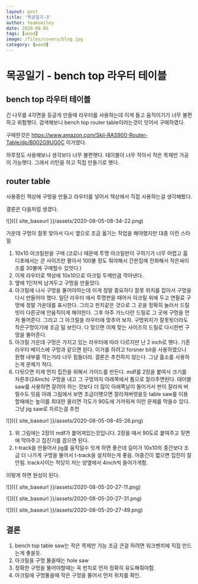 ```yaml
---
layout: post
title: '목공일기-3' 
author: teamsmiley
date: 2020-08-05
tags: [wood]
image: /files/covers/blog.jpg
category: {wood}
---
```


# 목공일기 - bench top 라우터 테이블 

## bench top 라우터 테이블 

긴 나무를 4각면을 둥글게 만들때 라우터를 사용하는데 이게 들고 움직이기가 너무 불편하고 위험햇다. 검색해보니 bench top router table이라는것이 잇어서 구매하였다. 

구매한것은 https://www.amazon.com/Skil-RAS900-Router-Table/dp/B002G9UG0C 이거였다.

하루정도 사용해보니 생각보다 너무 불편햇다. 테이블이 너무 작아서 작은 목재만 가공이 가능햇다. 그래서 리턴을 하고 직접 만들기로 햇다.

## router table 

사용중인 책상에 구멍을 만들고 라우터를 넣어서 책상에서 직접 사용하는걸 생각해봤다. 

결론은 다음처럼 생겼다.

![]({{ site_baseurl }}/assets/2020-08-05-08-34-22.png)

가운데 구멍이 잘못 맞아서 다시 옆으로 조금 옮기는 작업을 해야했지만 대충 이런 스타일 

1. 10x10 아크릴판을 구매 (코로나 때문에 투명 아크릴판이 구하기가 너무 어렵고 홈디포에서는 큰 사이즈만 팔아서 100불 정도 줘야해서 간판집에 전화해서 작은싸이즈를 30불에 구매할수 있엇다.)
1. 이제 라우터로 책상에 10x10으로 아크릴 두께만큼 깍아낸다. 
1. 옆에 1인치씩 남겨두고 구멍을 만들었다.
1. 아크릴에 나사 구멍을 뚤어야하는데 이게 정말 중요하다 잘못 위치를 잡아서 구멍을 다시 만들어야 했다. 일단 라우터 에서 투명판을 때어서 아크릴 위에 두고 연필료 구멍에 정말 가운데를 표시한다. 그리고 펀치같은 것으로 그 곳을 정확히 눌러서 드릴빗이 다른곳에 안움직이게 해야한다. 그후 아주 가느다란 드릴로 그 곳에 구멍을 먼저 뚤어준다. 그리고 그 아크릴을 라우터에 맞추어 보자. 구멍위치가 잘못됫더라도 작은구멍이기에 조금 덜 보인다.  다 맞으면 이제 맞는 사이즈의 드릴로 다시한번 구멍을 뚤어준다.
1. 아크릴 가운데 구멍은 가지고 있는 라우터에 따라 다르지만 난 2 inch로 햇다. 기존 라우터 베이스에 구멍과 같으면 된다. 이거를 하려고 forsner bit을 사용하였으나 원형 내부를 깍는거라 너무 힘들더라. 결론은 추천하지 않는다. 그냥 홀소를 사용하는게 문제가 적다. 
1. 다됫으면 이제 먼지 집진을 위해서 가이드를 만든다. mdf를 2장을 붙여서 크기를 자른후(24inch) 구멍을 내고 그 구멍까지 아래쪽에서 톱으로 잘라주면된다. 테이블 saw를 사용하면 잘려야 하는 것보다 더 많이 아래쪽날이 들어가서 판이 잘라져 버릴수도 잇음 아래 그림에서 보면 조금더햇으면 잘라져버렷을듯 table saw를 이용할때에는 높이를 최대한 올리면 각도가 90도에 가까워져 이런 문제를 막을수 있다. 그냥 jig saw로 자르는걸 추천

![]({{ site_baseurl }}/assets/2020-08-05-08-45-26.png)
1. 위 그림에는 2장의 mdf가 붙어져있는것입니다. 2장을 때서 90도로 붙여주고 뒷면에 막아주고 집진기를 꼽으면 된다.
1. t-track을 만들어서 jig를 움직일수 잇게 하면 좋은데 길이가 10x10의 중간보다 조금 더 나가게 구멍을 뚤어서 t-track을 설치하는게 좋음. 어중간이 짧으면 집진이 잘 안됨. track사이는 적당히 저는 양옆에서 4inch씩 들어가게함.

이렇게 하면 완성이 된다.

![]({{ site_baseurl }}/assets/2020-08-05-20-27-11.png)

![]({{ site_baseurl }}/assets/2020-08-05-20-27-31.png)

![]({{ site_baseurl }}/assets/2020-08-05-20-27-49.png)


## 결론

1. bench top table saw는 작은 목제만 가능 조금 큰걸 하려면 워크벤치에 직접 만드는게 좋을듯.
1. 아크릴을 구멍 뚤을때는 hole saw 
1. 정확한 구멍을 뚤어야할때는 꼭 펀치로 먼저 정확히 유도해줘야함.
1. 아크릴에 구멍뚤을때 작은 구멍을 뚤어서 먼저 위치를 확인.







